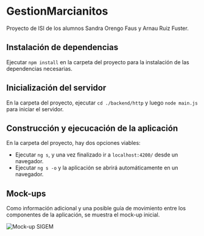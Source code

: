# GestionMarcianitos

Proyecto de ISI de los alumnos Sandra Orengo Faus y Arnau Ruiz Fuster.

## Instalación de dependencias
Ejecutar `npm install` en la carpeta del proyecto para la instalación de las dependencias necesarias.

## Inicialización del servidor

En la carpeta del proyecto, ejecutar `cd ./backend/http` y luego `node main.js` para iniciar el servidor.

## Construcción y ejecucación de la aplicación

En la carpeta del proyecto, hay dos opciones viables:
* Ejecutar `ng s`, y una vez finalizado ir a `localhost:4200/` desde un navegador.
* Ejecutar `ng s -o` y la aplicación se abrirá automáticamente en un navegador.

## Mock-ups

Como información adicional y una posible guía de movimiento entre los componentes de la aplicación, se muestra el mock-up inicial.

![Mock-up SIGEM](https://i.imgur.com/4ub09l5.png)
